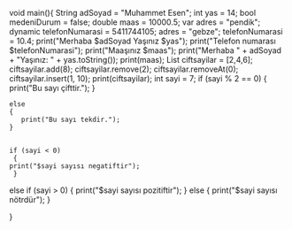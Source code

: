void main(){
  String adSoyad = "Muhammet Esen";
  int yas = 14;
  bool medeniDurum = false;
  double maas = 10000.5;
  var adres = "pendik";
  dynamic telefonNumarasi = 5411744105;
  adres = "gebze";
  telefonNumarasi = 10.4;
  print("Merhaba $adSoyad Yaşınız $yas");
  print("Telefon numarası $telefonNumarasi");
  print("Maaşınız $maas");
  print("Merhaba " + adSoyad + "Yaşınız: " + yas.toString());
  print(maas);
  List<int> ciftsayilar = [2,4,6];
  ciftsayilar.add(8);
  ciftsayilar.remove(2);
  ciftsayilar.removeAt(0);
  ciftsayilar.insert(1, 10);
  print(ciftsayilar);
  int sayi = 7;
  if (sayi % 2 == 0)
  {
    print("Bu sayı çifttir.");
  }
  
    else
    {
       print("Bu sayı tekdir.");
    }
 
  
    if (sayi < 0)
     {
    print("$sayi sayısı negatiftir");
     }
  else if (sayi > 0)
  {
    print("$sayi sayısı pozitiftir");
  }
  else
  {
    print("$sayi sayısı nötrdür");
  } 
  
}
